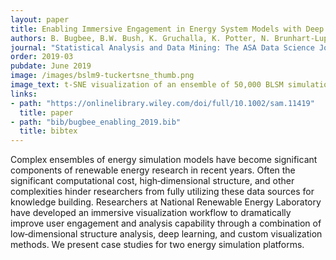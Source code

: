 ```yaml
---
layout: paper
title: Enabling Immersive Engagement in Energy System Models with Deep Learning
authors: B. Bugbee, B.W. Bush, K. Gruchalla, K. Potter, N. Brunhart-Lupo, V. Krishnan
journal: "Statistical Analysis and Data Mining: The ASA Data Science Journal"
order: 2019-03 
pubdate: June 2019
image: /images/bslm9-tuckertsne_thumb.png
image_text: t-SNE visualization of an ensemble of 50,000 BLSM simulations 
links:
- path: "https://onlinelibrary.wiley.com/doi/full/10.1002/sam.11419"
  title: paper
- path: "bib/bugbee_enabling_2019.bib"
  title: bibtex
---
```

Complex ensembles of energy simulation models have become significant components of renewable energy research in recent years. Often the significant computational cost, high‐dimensional structure, and other complexities hinder researchers from fully utilizing these data sources for knowledge building. Researchers at National Renewable Energy Laboratory have developed an immersive visualization workflow to dramatically improve user engagement and analysis capability through a combination of low‐dimensional structure analysis, deep learning, and custom visualization methods. We present case studies for two energy simulation platforms.

